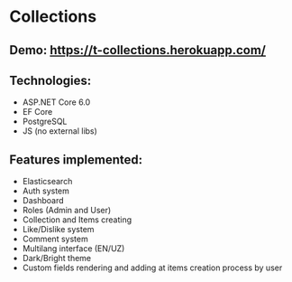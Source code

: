 # Collections

## Demo: https://t-collections.herokuapp.com/

## Technologies:
- ASP.NET Core 6.0
- EF Core
- PostgreSQL
- JS (no external libs)

## Features implemented:
- Elasticsearch
- Auth system
- Dashboard 
- Roles (Admin and User)
- Collection and Items creating
- Like/Dislike system
- Comment system
- Multilang interface (EN/UZ)
- Dark/Bright theme
- Custom fields rendering and adding at items creation process by user